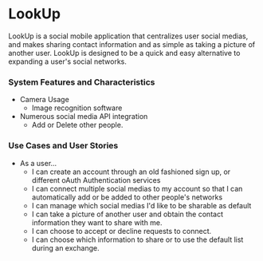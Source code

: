 # LookUp
LookUp is a social mobile application that centralizes user social medias, and makes sharing contact information and as simple as taking a picture of another user. LookUp is designed to be a quick and easy alternative to expanding a user's social networks.

### System Features and Characteristics
+ Camera Usage
    - Image recognition software
+ Numerous social media API integration
    - Add or Delete other people.


### Use Cases and User Stories
+ As a user...
    - I can create an account through an old fashioned sign up, or different oAuth Authentication services
    - I can connect multiple social medias to my account so that I can automatically add or be added to other people's networks
    - I can manage which social medias I'd like to be sharable as default
    - I can take a picture of another user and obtain the contact information they want to share with me.
    - I can choose to accept or decline requests to connect.
    - I can choose which information to share or to use the default list during an exchange.
